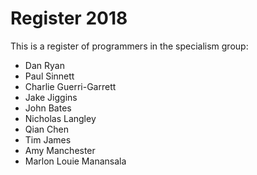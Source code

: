 # Register 2018

This is a register of programmers in the specialism group:
* Dan Ryan
* Paul Sinnett
* Charlie Guerri-Garrett
* Jake Jiggins
* John Bates
* Nicholas Langley
* Qian Chen
* Tim James
* Amy Manchester
* Marlon Louie Manansala
